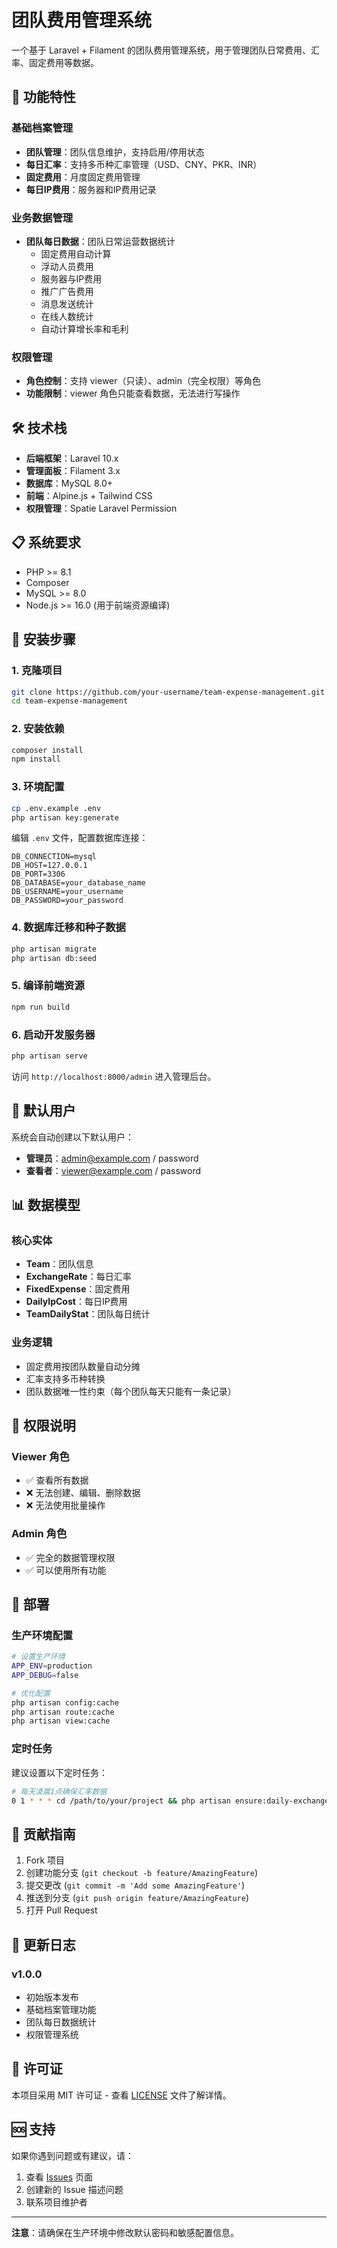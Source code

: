 # 团队费用管理系统

一个基于 Laravel + Filament 的团队费用管理系统，用于管理团队日常费用、汇率、固定费用等数据。

## 🚀 功能特性

### 基础档案管理
- **团队管理**：团队信息维护，支持启用/停用状态
- **每日汇率**：支持多币种汇率管理（USD、CNY、PKR、INR）
- **固定费用**：月度固定费用管理
- **每日IP费用**：服务器和IP费用记录

### 业务数据管理
- **团队每日数据**：团队日常运营数据统计
  - 固定费用自动计算
  - 浮动人员费用
  - 服务器与IP费用
  - 推广广告费用
  - 消息发送统计
  - 在线人数统计
  - 自动计算增长率和毛利

### 权限管理
- **角色控制**：支持 viewer（只读）、admin（完全权限）等角色
- **功能限制**：viewer 角色只能查看数据，无法进行写操作

## 🛠️ 技术栈

- **后端框架**：Laravel 10.x
- **管理面板**：Filament 3.x
- **数据库**：MySQL 8.0+
- **前端**：Alpine.js + Tailwind CSS
- **权限管理**：Spatie Laravel Permission

## 📋 系统要求

- PHP >= 8.1
- Composer
- MySQL >= 8.0
- Node.js >= 16.0 (用于前端资源编译)

## 🚀 安装步骤

### 1. 克隆项目
```bash
git clone https://github.com/your-username/team-expense-management.git
cd team-expense-management
```

### 2. 安装依赖
```bash
composer install
npm install
```

### 3. 环境配置
```bash
cp .env.example .env
php artisan key:generate
```

编辑 `.env` 文件，配置数据库连接：
```env
DB_CONNECTION=mysql
DB_HOST=127.0.0.1
DB_PORT=3306
DB_DATABASE=your_database_name
DB_USERNAME=your_username
DB_PASSWORD=your_password
```

### 4. 数据库迁移和种子数据
```bash
php artisan migrate
php artisan db:seed
```

### 5. 编译前端资源
```bash
npm run build
```

### 6. 启动开发服务器
```bash
php artisan serve
```

访问 `http://localhost:8000/admin` 进入管理后台。

## 👥 默认用户

系统会自动创建以下默认用户：

- **管理员**：admin@example.com / password
- **查看者**：viewer@example.com / password

## 📊 数据模型

### 核心实体
- **Team**：团队信息
- **ExchangeRate**：每日汇率
- **FixedExpense**：固定费用
- **DailyIpCost**：每日IP费用
- **TeamDailyStat**：团队每日统计

### 业务逻辑
- 固定费用按团队数量自动分摊
- 汇率支持多币种转换
- 团队数据唯一性约束（每个团队每天只能有一条记录）

## 🔐 权限说明

### Viewer 角色
- ✅ 查看所有数据
- ❌ 无法创建、编辑、删除数据
- ❌ 无法使用批量操作

### Admin 角色
- ✅ 完全的数据管理权限
- ✅ 可以使用所有功能

## 🚀 部署

### 生产环境配置
```bash
# 设置生产环境
APP_ENV=production
APP_DEBUG=false

# 优化配置
php artisan config:cache
php artisan route:cache
php artisan view:cache
```

### 定时任务
建议设置以下定时任务：
```bash
# 每天凌晨1点确保汇率数据
0 1 * * * cd /path/to/your/project && php artisan ensure:daily-exchange-rates
```

## 🤝 贡献指南

1. Fork 项目
2. 创建功能分支 (`git checkout -b feature/AmazingFeature`)
3. 提交更改 (`git commit -m 'Add some AmazingFeature'`)
4. 推送到分支 (`git push origin feature/AmazingFeature`)
5. 打开 Pull Request

## 📝 更新日志

### v1.0.0
- 初始版本发布
- 基础档案管理功能
- 团队每日数据统计
- 权限管理系统

## 📄 许可证

本项目采用 MIT 许可证 - 查看 [LICENSE](LICENSE) 文件了解详情。

## 🆘 支持

如果你遇到问题或有建议，请：
1. 查看 [Issues](../../issues) 页面
2. 创建新的 Issue 描述问题
3. 联系项目维护者

---

**注意**：请确保在生产环境中修改默认密码和敏感配置信息。
